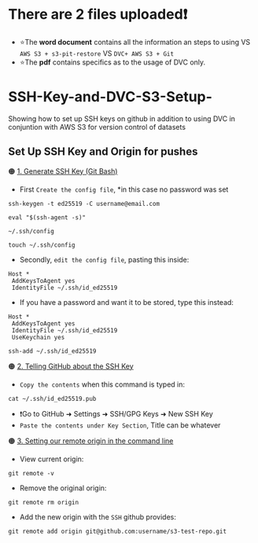 # There are 2 files uploaded❗
- ⭐The **word document** contains all the information an steps to using VS `AWS S3 + s3-pit-restore` VS `DVC+ AWS S3 + Git` 
- ⭐The **pdf** contains specifics as to the usage of DVC only.

# SSH-Key-and-DVC-S3-Setup-
Showing how to set up SSH keys on github in addition to using DVC in conjuntion with AWS S3 for version control of datasets

## Set Up SSH Key and Origin for pushes
🟠 <u> 1. Generate SSH Key (Git Bash) </u>
- First `Create the config file`, *in this case no password was set
```console
ssh-keygen -t ed25519 -C username@email.com
```
```console
eval "$(ssh-agent -s)"
```
```console
~/.ssh/config
```
```console
touch ~/.ssh/config
```
- Secondly, `edit the config file`, pasting this inside:
```
Host *
 AddKeysToAgent yes
 IdentityFile ~/.ssh/id_ed25519
```
- If you have a password and want it to be stored, type this instead:
```
Host *
 AddKeysToAgent yes
 IdentityFile ~/.ssh/id_ed25519
 UseKeychain yes
```

```console
ssh-add ~/.ssh/id_ed25519
```
🟠 <u> 2. Telling GitHub about the SSH Key </u>
- `Copy the contents` when this command is typed in:
```console
cat ~/.ssh/id_ed25519.pub  
```
- ❗Go to GitHub ➜ Settings ➜ SSH/GPG Keys ➜ New SSH Key 
- `Paste the contents under Key Section`, Title can be whatever

🟠 <u> 3. Setting our remote origin in the command line </u>
- View current origin:
```console
git remote -v
```

- Remove the original origin:
```console
git remote rm origin
```

- Add the new origin with the `SSH` github provides:
```console
git remote add origin git@github.com:username/s3-test-repo.git
```

